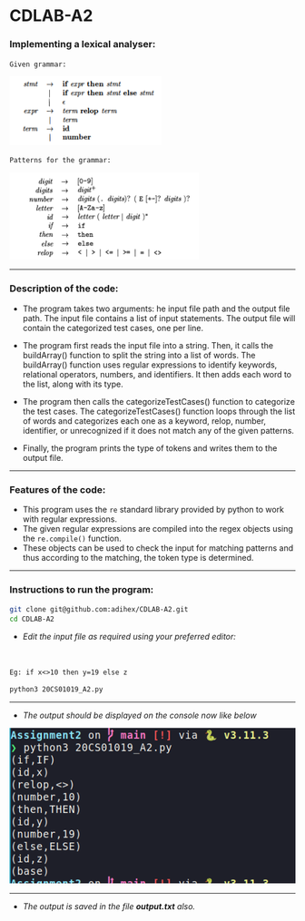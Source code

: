 # CDLAB-A2

### Implementing a lexical analyser:

`Given grammar:`

![Alt text](image.png)

`Patterns for the grammar:`

![Alt text](image-1.png)

--- 
### Description of the code: 
- The program takes two arguments: he input file path and the output file path. The input file contains a list of input statements. The output file will contain the categorized test cases, one per line.

- The program first reads the input file into a string. Then, it calls the buildArray() function to split the string into a list of words. The buildArray() function uses regular expressions to identify keywords, relational operators, numbers, and identifiers. It then adds each word to the list, along with its type.

- The program then calls the categorizeTestCases() function to categorize the test cases. The categorizeTestCases() function loops through the list of words and categorizes each one as a keyword, relop, number, identifier, or unrecognized if it does not match any of the given patterns.

- Finally, the program prints the type of tokens and writes them to the output file. 
---
### Features of the code:
- This program uses the `re` standard library provided by python to work with regular expressions.
- The given regular expressions are compiled into the regex objects using the ```re.compile()``` function.
- These objects can be used to check the input for matching patterns and thus according to the matching, the token type is determined.
---
### Instructions to run the program:

```bash 
git clone git@github.com:adihex/CDLAB-A2.git
cd CDLAB-A2
```
- *Edit the input file as required using your preferred editor:*
<br>

`Eg: if x<>10 then y=19 else z`

```bash
python3 20CS01019_A2.py
```
---
- *The output should be displayed on the console now like below*

![Alt text](image-2.png)

---

- *The output is saved in the file **output.txt** also.*

